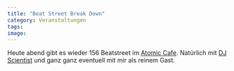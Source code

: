 ```yaml
---
title: "Beat Street Break Down"
category: Veranstaltungen
tags: 
image: 
---
```


Heute abend gibt es wieder 156 Beatstreet im [Atomic Cafe](http://www.atomic.de). Natürlich mit [DJ Scientist](http://www.djscientist.com/) und ganz ganz eventuell mit mir als reinem Gast.